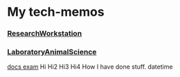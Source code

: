 # My tech-memos

### [ResearchWorkstation](ResearchWorkstation)
### [LaboratoryAnimalScience](LaboratoryAnimalScience)
[docs exam](docs/exam)
Hi
Hi2
Hi3
Hi4
How I have done stuff.
datetime
